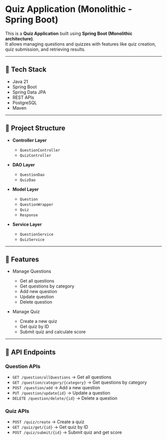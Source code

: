 # Quiz Application (Monolithic - Spring Boot)

This is a **Quiz Application** built using **Spring Boot (Monolithic architecture)**.  
It allows managing questions and quizzes with features like quiz creation, quiz submission, and retrieving results.  

---

## 🚀 Tech Stack
- Java 21
- Spring Boot
- Spring Data JPA
- REST APIs
- PostgreSQL
- Maven

---

## 📂 Project Structure
- **Controller Layer**
  - `QuestionController`
  - `QuizController`

- **DAO Layer**
  - `QuestionDao`
  - `QuizDao`

- **Model Layer**
  - `Question`
  - `QuestionWrapper`
  - `Quiz`
  - `Response`

- **Service Layer**
  - `QuestionService`
  - `QuizService`

---

## 🎯 Features
- Manage Questions
  - Get all questions
  - Get questions by category
  - Add new question
  - Update question
  - Delete question

- Manage Quiz
  - Create a new quiz
  - Get quiz by ID
  - Submit quiz and calculate score

---

## 🔗 API Endpoints

### Question APIs
- `GET /question/allQuestions` → Get all questions
- `GET /question/category/{category}` → Get questions by category
- `POST /question/add` → Add a new question
- `PUT /question/update{id}` → Update a question
- `DELETE /question/delete/{id}` → Delete a question

### Quiz APIs
- `POST /quiz/create` → Create a quiz
- `GET /quiz/get/{id}` → Get quiz by ID
- `POST /quiz/submit/{id}` → Submit quiz and get score

